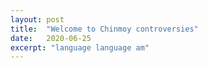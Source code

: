 ```yaml
---
layout: post
title:  "Welcome to Chinmoy controversies"
date:   2020-06-25
excerpt: "language language am"
---
```

